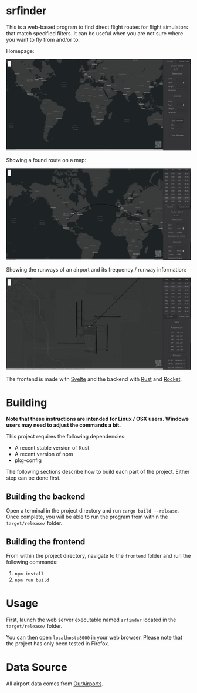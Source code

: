 # srfinder

This is a web-based program to find direct flight routes for flight simulators that match specified filters. It can be useful when you are not sure where you want to fly from and/or to.

Homepage:

![Screenshot showing homepage](res/homepage.png?raw=true)

Showing a found route on a map:

![Screenshot showing a found route](res/route.png?raw=true)

Showing the runways of an airport and its frequency / runway information:

![Screenshot showing airport runways](res/airport_info.png?raw=true)

The frontend is made with [Svelte](https://svelte.dev/) and the backend with [Rust](https://www.rust-lang.org/) and [Rocket](https://rocket.rs/).

# Building

**Note that these instructions are intended for Linux / OSX users. Windows users may need to adjust the commands a bit.**

This project requires the following dependencies:

* A recent stable version of Rust
* A recent version of npm
* pkg-config

The following sections describe how to build each part of the project. Either step can be done first.

## Building the backend

Open a terminal in the project directory and run `cargo build --release`. Once complete, you will be able to run the program from within the `target/release/` folder.

## Building the frontend

From within the project directory, navigate to the `frontend` folder and run the following commands:

1. `npm install`
2. `npm run build`

# Usage

First, launch the web server executable named `srfinder` located in the `target/release/` folder.

You can then open `localhost:8000` in your web browser. Please note that the project has only been tested in Firefox.

# Data Source

All airport data comes from [OurAirports](https://ourairports.com/).